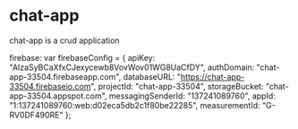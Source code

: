 # chat-app
chat-app is a crud application 


firebase:
var firebaseConfig = {
    apiKey: "AIzaSyBCaXfxCJexycewb8VovWov01WG8UaCfDY",
    authDomain: "chat-app-33504.firebaseapp.com",
    databaseURL: "https://chat-app-33504.firebaseio.com",
    projectId: "chat-app-33504",
    storageBucket: "chat-app-33504.appspot.com",
    messagingSenderId: "137241089760",
    appId: "1:137241089760:web:d02eca5db2c1f80be22285",
    measurementId: "G-RV0DF490RE"
  };
